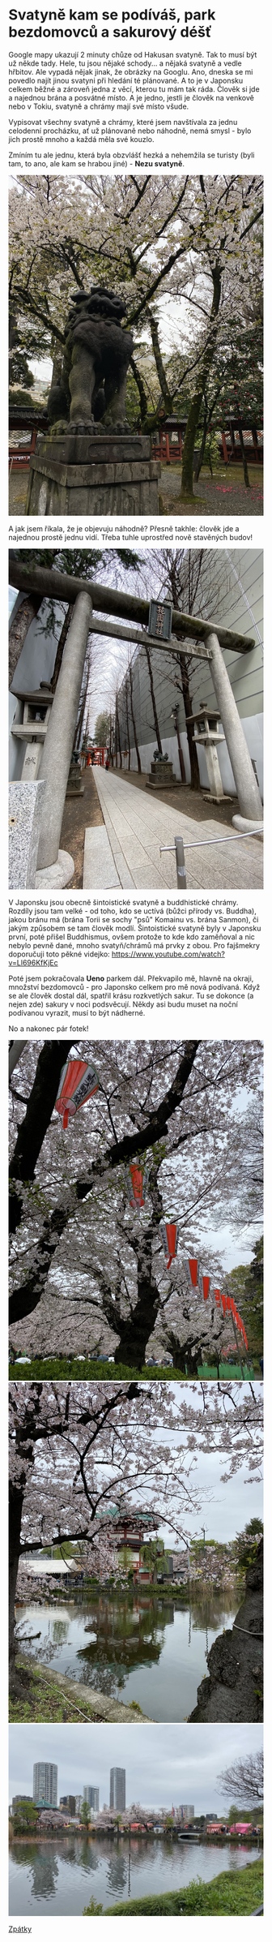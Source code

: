 # Svatyně kam se podíváš, park bezdomovců a sakurový déšť

Google mapy ukazují 2 minuty chůze od Hakusan svatyně. Tak to musí být už někde tady. Hele, tu jsou nějaké schody... a nějaká svatyně a vedle hřbitov. Ale vypadá nějak jinak, že obrázky na Googlu. Ano, dneska se mi povedlo najít jinou svatyni při hledání té plánované. A to je v Japonsku celkem běžné a zároveň jedna z věcí, kterou tu mám tak ráda. Člověk si jde a najednou brána a posvátné místo. A je jedno, jestli je člověk na venkově nebo v Tokiu, svatyně a chrámy mají své místo všude.


Vypisovat všechny svatyně a chrámy, které jsem navštívala za jednu celodenní procházku, ať už plánovaně nebo náhodně, nemá smysl - bylo jich prostě mnoho a každá měla své kouzlo.

Zmíním tu ale jednu, která byla obzvlášť hezká a nehemžila se turisty (byli tam, to ano, ale kam se hrabou jiné) - **Nezu svatyně**.

![Branching](../photos/nezu.jpeg)

A jak jsem říkala, že je objevuju náhodně? Přesně takhle: člověk jde a najednou prostě jednu vidí. Třeba tuhle uprostřed nově stavěných budov!

![Branching](../photos/svatyne_mezi_baraky.jpeg)

V Japonsku jsou obecně šintoistické svatyně a buddhistické chrámy. Rozdíly jsou tam velké - od toho, kdo se uctívá (bůžci přírody vs. Buddha), jakou bránu má (brána Torii se sochy "psů" Komainu vs. brána Sanmon), či jakým způsobem se tam člověk modlí. Šintoistické svatyně byly v Japonsku první, poté přišel Buddhismus, ovšem protože to kde kdo zaměňoval a nic nebylo pevně dané, mnoho svatyň/chrámů má prvky z obou. Pro fajšmekry doporučuji toto pěkné videjko: https://www.youtube.com/watch?v=Ll696KfKjEc

Poté jsem pokračovala **Ueno** parkem dál. Překvapilo mě, hlavně na okraji, množství bezdomovců - pro Japonsko celkem pro mě nová podívaná. Když se ale člověk dostal dál, spatřil krásu rozkvetlých sakur. Tu se dokonce (a nejen zde) sakury v noci podsvěcují. Někdy asi budu muset na noční podívanou vyrazit, musí to být nádherné. 

No a nakonec pár fotek!


![Branching](../photos/ueno_sakury.jpeg)
![Branching](../photos/ueno_jinja.jpeg)
![Branching](../photos/ueno_matsuri.jpeg)

[Zpátky](../)
